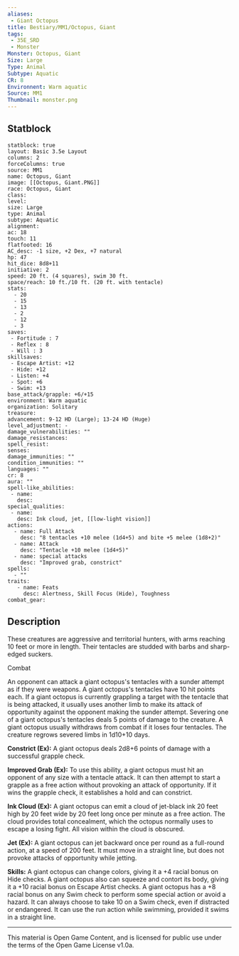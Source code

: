 ```yaml
---
aliases:
 - Giant Octopus
title: Bestiary/MM1/Octopus, Giant
tags: 
 - 35E_SRD
 - Monster
Monster: Octopus, Giant
Size: Large
Type: Animal
Subtype: Aquatic
CR: 8
Environnent: Warm aquatic
Source: MM1
Thumbnail: monster.png
---
```


## Statblock

```statblock
statblock: true
layout: Basic 3.5e Layout
columns: 2
forceColumns: true
source: MM1 
name: Octopus, Giant
image: [[Octopus, Giant.PNG]]
race: Octopus, Giant
class: 
level: 
size: Large
type: Animal
subtype: Aquatic
alignment: 
ac: 18
touch: 11
flatfooted: 16
AC_desc: -1 size, +2 Dex, +7 natural
hp: 47
hit_dice: 8d8+11
initiative: 2
speed: 20 ft. (4 squares), swim 30 ft.
space/reach: 10 ft./10 ft. (20 ft. with tentacle)
stats:
  - 20
  - 15
  - 13
  - 2
  - 12
  - 3
saves:
 - Fortitude : 7
 - Reflex : 8
 - Will : 3
skillsaves:
 - Escape Artist: +12
 - Hide: +12
 - Listen: +4
 - Spot: +6
 - Swim: +13
base_attack/grapple: +6/+15
environment: Warm aquatic
organization: Solitary
treasure: 
advancement: 9-12 HD (Large); 13-24 HD (Huge)
level_adjustment: -
damage_vulnerabilities: ""
damage_resistances: 
spell_resist: 
senses: 
damage_immunities: ""
condition_immunities: ""
languages: ""
cr: 8
aura: ""
spell-like_abilities:
 - name: 
   desc: 
special_qualities:
 - name:
   desc: Ink cloud, jet, [[low-light vision]]
actions:
  - name: Full Attack
    desc: "8 tentacles +10 melee (1d4+5) and bite +5 melee (1d8+2)"
  - name: Attack
    desc: "Tentacle +10 melee (1d4+5)"
  - name: special attacks
    desc: "Improved grab, constrict"
spells:
  - ""
traits:
   - name: Feats
     desc: Alertness, Skill Focus (Hide), Toughness
combat_gear:  
```

## Description



These creatures are aggressive and territorial hunters, with arms reaching 10 feet or more in length. Their tentacles are studded with barbs and sharp-edged suckers.

Combat

An opponent can attack a giant octopus's tentacles with a sunder attempt as if they were weapons. A giant octopus's tentacles have 10 hit points each. If a giant octopus is currently grappling a target with the tentacle that is being attacked, it usually uses another limb to make its attack of opportunity against the opponent making the sunder attempt. Severing one of a giant octopus's tentacles deals 5 points of damage to the creature. A giant octopus usually withdraws from combat if it loses four tentacles. The creature regrows severed limbs in 1d10+10 days.


**Constrict (Ex):** A giant octopus deals 2d8+6 points of damage with a successful grapple check.


**Improved Grab (Ex):** To use this ability, a giant octopus must hit an opponent of any size with a tentacle attack. It can then attempt to start a grapple as a free action without provoking an attack of opportunity. If it wins the grapple check, it establishes a hold and can constrict.


**Ink Cloud (Ex):** A giant octopus can emit a cloud of jet-black ink 20 feet high by 20 feet wide by 20 feet long once per minute as a free action. The cloud provides total concealment, which the octopus normally uses to escape a losing fight. All vision within the cloud is obscured.


**Jet (Ex):** A giant octopus can jet backward once per round as a full-round action, at a speed of 200 feet. It must move in a straight line, but does not provoke attacks of opportunity while jetting.


**Skills:** A giant octopus can change colors, giving it a +4 racial bonus on Hide checks. A giant octopus also can squeeze and contort its body, giving it a +10 racial bonus on Escape Artist checks. A giant octopus has a +8 racial bonus on any Swim check to perform some special action or avoid a hazard. It can always choose to take 10 on a Swim check, even if distracted or endangered. It can use the run action while swimming, provided it swims in a straight line.

---

This material is Open Game Content, and is licensed for public use under the terms of the Open Game License v1.0a.
